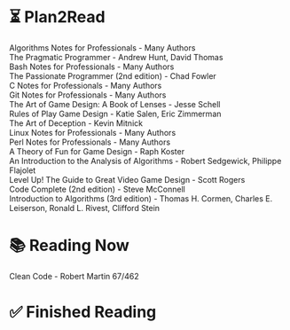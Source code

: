 # ⏳ Plan2Read

Algorithms Notes for Professionals - Many Authors   
The Pragmatic Programmer - Andrew Hunt, David Thomas   
Bash Notes for Professionals - Many Authors   
The Passionate Programmer (2nd edition) - Chad Fowler   
C Notes for Professionals - Many Authors   
Git Notes for Professionals - Many Authors   
The Art of Game Design: A Book of Lenses - Jesse Schell   
Rules of Play Game Design - Katie Salen, Eric Zimmerman   
The Art of Deception - Kevin Mitnick   
Linux Notes for Professionals - Many Authors   
Perl Notes for Professionals - Many Authors   
A Theory of Fun for Game Design - Raph Koster   
An Introduction to the Analysis of Algorithms - Robert Sedgewick, Philippe Flajolet   
Level Up! The Guide to Great Video Game Design - Scott Rogers   
Code Complete (2nd edition) - Steve McConnell   
Introduction to Algorithms (3rd edition) - Thomas H. Cormen, Charles E. Leiserson, Ronald L. Rivest, Clifford Stein   

# 📚 Reading Now

Clean Code - Robert Martin 67/462   

# ✅ Finished Reading
